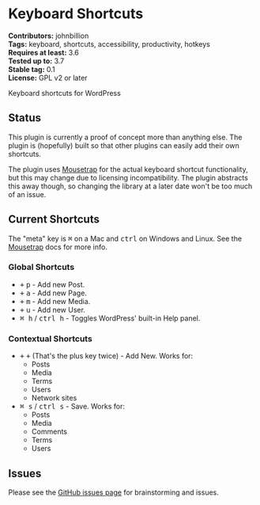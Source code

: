 # Keyboard Shortcuts #

**Contributors:** johnbillion  
**Tags:** keyboard, shortcuts, accessibility, productivity, hotkeys  
**Requires at least:** 3.6  
**Tested up to:** 3.7  
**Stable tag:** 0.1  
**License:** GPL v2 or later  

Keyboard shortcuts for WordPress

## Status ##

This plugin is currently a proof of concept more than anything else. The plugin is (hopefully) built so that other plugins can easily add their own shortcuts.

The plugin uses [Mousetrap](https://github.com/ccampbell/mousetrap/) for the actual keyboard shortcut functionality, but this may change due to licensing incompatibility. The plugin abstracts this away though, so changing the library at a later date won't be too much of an issue.

## Current Shortcuts ##

The "meta" key is <kbd>&#x2318;</kbd> on a Mac and <kbd>ctrl</kbd> on Windows and Linux. See the [Mousetrap](https://github.com/ccampbell/mousetrap/) docs for more info.

### Global Shortcuts ###

 * <kbd>+</kbd> <kbd>p</kbd> - Add new Post.
 * <kbd>+</kbd> <kbd>a</kbd> - Add new Page.
 * <kbd>+</kbd> <kbd>m</kbd> - Add new Media.
 * <kbd>+</kbd> <kbd>u</kbd> - Add new User.
 * <kbd>&#x2318; h</kbd> / <kbd>ctrl h</kbd> - Toggles WordPress' built-in Help panel.

### Contextual Shortcuts ###

 * <kbd>+</kbd> <kbd>+</kbd> (That's the plus key twice) - Add New. Works for:
    * Posts
    * Media
    * Terms
    * Users
    * Network sites
 * <kbd>&#x2318; s</kbd> / <kbd>ctrl s</kbd> - Save. Works for:
    * Posts
    * Media
    * Comments
    * Terms
    * Users

## Issues ##

Please see the [GitHub issues page](https://github.com/johnbillion/wordpress-keyboard-shortcuts/issues) for brainstorming and issues.
